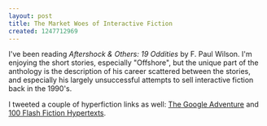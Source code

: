 ```yaml
---
layout: post
title: The Market Woes of Interactive Fiction
created: 1247712969
---
```

I've been reading *Aftershock & Others: 19 Oddities* by F. Paul Wilson.  I'm enjoying the short stories, especially "Offshore", but the unique part of the anthology is the description of his career scattered between the stories, and especially his largely unsuccessful attempts to sell interactive fiction back in the 1990's.<!--break-->

I tweeted a couple of hyperfiction links as well:  [The Google Adventure](http://blogoscoped.com/googleadventure/) and [100 Flash Fiction Hypertexts](http://susangibb.net/blog2/my-work/one-hundred-stories-project/).
